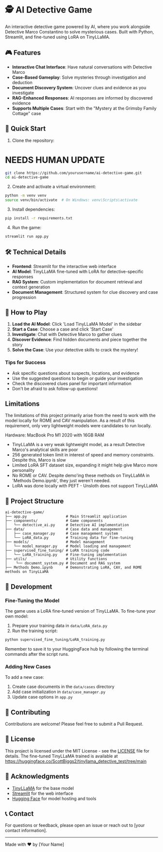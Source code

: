 # 🕵️ AI Detective Game

An interactive detective game powered by AI, where you work alongside Detective Marco Constantino to solve mysterious cases. Built with Python, Streamlit, and fine-tuned using LoRA on TinyLLaMA.

## 🎮 Features

- **Interactive Chat Interface**: Have natural conversations with Detective Marco
- **Case-Based Gameplay**: Solve mysteries through investigation and deduction
- **Document Discovery System**: Uncover clues and evidence as you investigate
- **RAG-Enhanced Responses**: AI responses are informed by discovered evidence
- **Supports Multiple Cases**: Start with the "Mystery at the Grimsby Family Cottage" case

## 🚀 Quick Start

1. Clone the repository:

# NEEDS HUMAN UPDATE
```bash
git clone https://github.com/yourusername/ai-detective-game.git
cd ai-detective-game
```

2. Create and activate a virtual environment:
```bash
python -m venv venv
source venv/bin/activate  # On Windows: venv\Scripts\activate
```

3. Install dependencies:
```bash
pip install -r requirements.txt
```

4. Run the game:
```bash
streamlit run app.py
```

## 🛠️ Technical Details

- **Frontend**: Streamlit for the interactive web interface
- **AI Model**: TinyLLaMA fine-tuned with LoRA for detective-specific responses
- **RAG System**: Custom implementation for document retrieval and context generation
- **Document Management**: Structured system for clue discovery and case progression

## 🎯 How to Play

1. **Load the AI Model**: Click 'Load TinyLLaMA Model' in the sidebar
2. **Start a Case**: Choose a case and click 'Start Case'
3. **Investigate**: Chat with Detective Marco to gather clues
4. **Discover Evidence**: Find hidden documents and piece together the story
5. **Solve the Case**: Use your detective skills to crack the mystery!

### Tips for Success
- Ask specific questions about suspects, locations, and evidence
- Use the suggested questions to begin or guide your investigation
- Check the discovered clues panel for important information
- Don't be afraid to ask follow-up questions!

## Limitations
The limitations of this project primarily arise from the need to work with the model locally for ROME and CAV manipulation. As a result of this requirement, only very lightweight models were candidates to run locally. 

Hardware: MacBook Pro M1 2020 with 16GB RAM

- TinyLLaMA is a very weak lightweight model, as a result Detective Marco's analytical skills are poor
- 256 generated token limit in interest of speed and memory constraints. Despite this, Marco is slow
- Limited LoRA SFT dataset size, expanding it might help give Marco more personality
- No ROME or CAV. Despite demo'ing these methods on TinyLLaMA in 'Methods Demo.ipynb', they just weren't needed.
- LoRA was done locally with PEFT - Unsloth does not support TinyLLaMA

## 📝 Project Structure

```
ai-detective-game/
├── app.py                  # Main Streamlit application
├── components/             # Game components
│   └── detective_ai.py     # Detective AI implementation
├── data/                   # Case data and management
│   ├── case_manager.py     # Case management system
│   └── LoRA_data.py        # Training data for fine-tuning
├── models/                 # Model management
│   └── model_manager.py    # Model loading and management
├── supervised_fine_tuning/ # LoRA training code
│   └── LoRA_training.py    # Fine-tuning implementation
├── utils/                  # Utility functions
│    └── document_system.py # Document and RAG system
├── Methods Demo.ipynb      # Demonstrating LoRA, CAV, and ROME methods on TinyLLaMA
```

## 🔧 Development

### Fine-Tuning the Model

The game uses a LoRA fine-tuned version of TinyLLaMA. To fine-tune your own model:

1. Prepare your training data in `data/LoRA_data.py`
2. Run the training script:
```bash
python supervised_fine_tuning/LoRA_training.py
```
Remember to save it to your HuggingFace hub by following the terminal commands after the script runs.


### Adding New Cases

To add a new case:
1. Create case documents in the `data/cases` directory
2. Add case initialization in `data/case_manager.py`
3. Update case options in `app.py`

## 🤝 Contributing

Contributions are welcome! Please feel free to submit a Pull Request.

## 📄 License
This project is licensed under the MIT License - see the [LICENSE](LICENSE) file for details.
The fine-tuned TinyLLaMA trained is available at https://huggingface.co/ScottBiggs2/tinyllama_detective_test/tree/main 

## 🙏 Acknowledgments

- [TinyLLaMA](https://github.com/jzhang38/TinyLlama) for the base model
- [Streamlit](https://streamlit.io/) for the web interface
- [Hugging Face](https://huggingface.co/) for model hosting and tools

## 📞 Contact

For questions or feedback, please open an issue or reach out to [your contact information].

---

Made with ❤️ by [Your Name] 